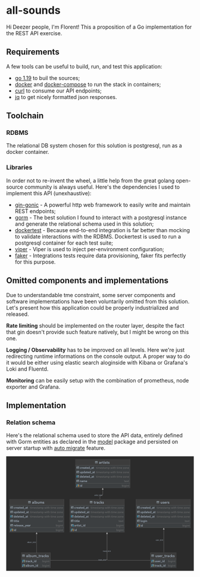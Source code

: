 # all-sounds
Hi Deezer people, I'm Florent! This a proposition of a Go implementation for the REST API exercise.

<!-- ----------------------------------------------------------------------------------------------- -->

## Requirements

A few tools can be useful to build, run, and test this application: 
- [go 1.19](https://go.dev/doc/install) to buil the sources;
- [docker](https://docs.docker.com/get-started/) and [docker-compose](https://docs.docker.com/compose/) to run the stack in containers;
- [curl](https://curl.se/docs/manpage.html) to consume our API endpoints;
- [jq](https://stedolan.github.io/jq/) to get nicely formatted json responses.

## Toolchain

### RDBMS

The relational DB system chosen for this solution is postgresql, run as a docker container.

### Libraries

In order not to re-invent the wheel, a little help from the great golang open-source community is always useful. Here's the dependencies I used to implement this API (unexhaustive):

- [gin-gonic](https://gin-gonic.com/docs/) - A powerful http web framework to easily write and maintain REST endpoints;
- [gorm](https://gorm.io/) - The best solution I found to interact with a postgresql instance and generate the relational schema used in this solution;
- [dockertest](https://github.com/ory/dockertest) - Because end-to-end integration is far better than mocking to validate interactions with the RDBMS. Dockertest is used to run a postgresql container for each test suite;
- [viper](github.com/spf13/viper) - Viper is used to inject per-environment configuration;
- [faker](https://github.com/bxcodec/faker) - Integrations tests require data provisioning, faker fits perfectly for this purpose.

## Omitted components and implementations

Due to understandable tme constraint, some server components and software implementations have been voluntarily omitted from this solution. Let's present how this application could be properly industrialized and released.

**Rate limiting** should be implemented on the router layer, despite the fact that gin doesn't provide such feature natively, but I might be wrong on this one.

**Logging / Observability** has to be improved on all levels. Here we're just redirecting runtime informations on the console output. A proper way to do it would be either using elastic search aloginside with Kibana or Grafana's Loki and Fluentd.

**Monitoring** can be easily setup with the combination of prometheus, node exporter and Grafana.

## Implementation

### Relation schema

Here's the relational schema used to store the API data, entirely defined with Gorm entities as declared in the [model](https://gorm.io/docs/migration.html#Auto-Migration) package and persisted on server startup with [auto migrate](https://gorm.io/docs/migration.html#Auto-Migration) feature.

![all-sound relations schema!](/assets/images/all-sounds.png "Relational schema")